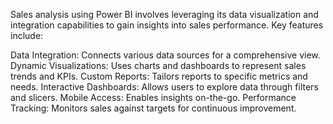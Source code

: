 Sales analysis using Power BI involves leveraging its data visualization and integration capabilities to gain insights into sales performance. Key features include:

Data Integration: Connects various data sources for a comprehensive view.
Dynamic Visualizations: Uses charts and dashboards to represent sales trends and KPIs.
Custom Reports: Tailors reports to specific metrics and needs.
Interactive Dashboards: Allows users to explore data through filters and slicers.
Mobile Access: Enables insights on-the-go.
Performance Tracking: Monitors sales against targets for continuous improvement.
